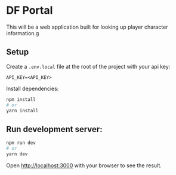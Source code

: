 # DF Portal

This will be a web application built for looking up player character information.g

## Setup

Create a `.env.local` file at the root of the project with your api key:
```
API_KEY=<API_KEY>
```

Install dependencies:

```bash
npm install
# or
yarn install
```

## Run development server:

```bash
npm run dev
# or
yarn dev
```

Open [http://localhost:3000](http://localhost:3000) with your browser to see the result.

